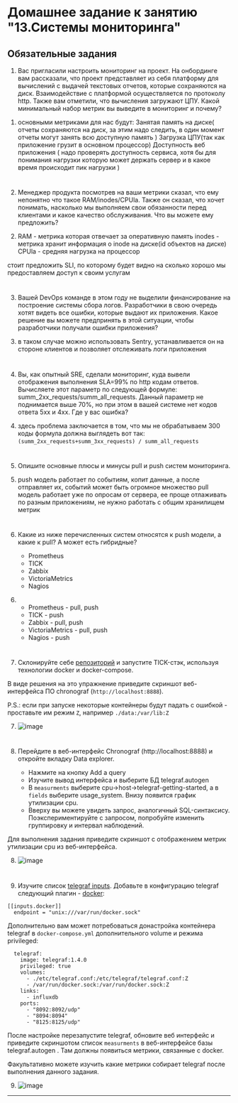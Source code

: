 # Домашнее задание к занятию "13.Системы мониторинга"

## Обязательные задания

1. Вас пригласили настроить мониторинг на проект. На онбординге вам рассказали, что проект представляет из себя 
платформу для вычислений с выдачей текстовых отчетов, которые сохраняются на диск. Взаимодействие с платформой 
осуществляется по протоколу http. Также вам отметили, что вычисления загружают ЦПУ. Какой минимальный набор метрик вы
выведите в мониторинг и почему?

1) основными метриками для нас будут:
	Занятая память на диске( отчеты сохраняются на диск, за этим надо следить, в один момент отчеты могут занять всю доступную память )
	Загрузка ЦПУ(так как приложение грузит в основном процессор)
	Доступность веб приложения ( надо проверять доступность сервиса, хотя бы для понимания нагрузки которую может держать сервер и в какое время происходит пик  нагрузки  )

#
2. Менеджер продукта посмотрев на ваши метрики сказал, что ему непонятно что такое RAM/inodes/CPUla. Также он сказал, 
что хочет понимать, насколько мы выполняем свои обязанности перед клиентами и какое качество обслуживания. Что вы 
можете ему предложить?

2) RAM - метрика которая отвечает за оперативную память
inodes -  метрика хранит информация о inode на диске(id объектов на диске)
CPUla - средняя нагрузка на процессор

стоит предложить SLI, по которому будет видно на сколько хорошо мы предоставляем доступ к своим услугам
#
3. Вашей DevOps команде в этом году не выделили финансирование на построение системы сбора логов. Разработчики в свою 
очередь хотят видеть все ошибки, которые выдают их приложения. Какое решение вы можете предпринять в этой ситуации, 
чтобы разработчики получали ошибки приложения?

3)  в таком случае можно использовать  Sentry, устанавливается он на стороне клиентов и позволяет отслеживать логи приложения
#
4. Вы, как опытный SRE, сделали мониторинг, куда вывели отображения выполнения SLA=99% по http кодам ответов. 
Вычисляете этот параметр по следующей формуле: summ_2xx_requests/summ_all_requests. Данный параметр не поднимается выше 
70%, но при этом в вашей системе нет кодов ответа 5xx и 4xx. Где у вас ошибка?

4)  здесь проблема заключается в том, что мы не обрабатываем 300 коды 
		формула должна выглядеть вот так: ```(summ_2xx_requests+summ_3xx_requests) / summ_all_requests```
#
5. Опишите основные плюсы и минусы pull и push систем мониторинга.

5) push модель работает по событиям, копит данные, а после отправляет их, событий может быть огромное множество
   pull модель работает уже по опросам от сервера, ее проще отлаживать по разным приложениям, не нужно работать с общим хранилищем метрик 
#
6. Какие из ниже перечисленных систем относятся к push модели, а какие к pull? А может есть гибридные?

    - Prometheus 
    - TICK
    - Zabbix
    - VictoriaMetrics
    - Nagios
  
6) - Prometheus - pull, push
   - TICK - push
   - Zabbix - pull, push
   - VictoriaMetrics - pull, push
   - Nagios - push

#
7. Склонируйте себе [репозиторий](https://github.com/influxdata/sandbox/tree/master) и запустите TICK-стэк, 
используя технологии docker и docker-compose.

В виде решения на это упражнение приведите скриншот веб-интерфейса ПО chronograf (`http://localhost:8888`). 

P.S.: если при запуске некоторые контейнеры будут падать с ошибкой - проставьте им режим `Z`, например
`./data:/var/lib:Z`

7)  ![image](https://github.com/MaratAlaev/TICK/assets/46092593/578bfd4b-ee67-4d9f-bfcf-8b8c841bca58)

#
8. Перейдите в веб-интерфейс Chronograf (http://localhost:8888) и откройте вкладку Data explorer.
        
    - Нажмите на кнопку Add a query
    - Изучите вывод интерфейса и выберите БД telegraf.autogen
    - В `measurments` выберите cpu->host->telegraf-getting-started, а в `fields` выберите usage_system. Внизу появится график утилизации cpu.
    - Вверху вы можете увидеть запрос, аналогичный SQL-синтаксису. Поэкспериментируйте с запросом, попробуйте изменить группировку и интервал наблюдений.

Для выполнения задания приведите скриншот с отображением метрик утилизации cpu из веб-интерфейса.

8)  ![image](https://github.com/MaratAlaev/TICK/assets/46092593/6599d8ff-1ef6-4626-b88a-76c01784db54)

#
9. Изучите список [telegraf inputs](https://github.com/influxdata/telegraf/tree/master/plugins/inputs). 
Добавьте в конфигурацию telegraf следующий плагин - [docker](https://github.com/influxdata/telegraf/tree/master/plugins/inputs/docker):
```
[[inputs.docker]]
  endpoint = "unix:///var/run/docker.sock"
```

Дополнительно вам может потребоваться донастройка контейнера telegraf в `docker-compose.yml` дополнительного volume и 
режима privileged:
```
  telegraf:
    image: telegraf:1.4.0
    privileged: true
    volumes:
      - ./etc/telegraf.conf:/etc/telegraf/telegraf.conf:Z
      - /var/run/docker.sock:/var/run/docker.sock:Z
    links:
      - influxdb
    ports:
      - "8092:8092/udp"
      - "8094:8094"
      - "8125:8125/udp"
```

После настройке перезапустите telegraf, обновите веб интерфейс и приведите скриншотом список `measurments` в 
веб-интерфейсе базы telegraf.autogen . Там должны появиться метрики, связанные с docker.

Факультативно можете изучить какие метрики собирает telegraf после выполнения данного задания.


9)  ![image](https://github.com/MaratAlaev/TICK/assets/46092593/38564614-f7b8-4b40-8ff2-c7d3fd68ab1f)

---

